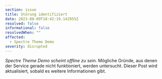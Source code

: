 ```yaml
---
section: issue
title: Störung identifiziert
date: 2023-08-09T18:42:19.142955Z
resolved: false
informational: false
resolvedWhen: ""
affected:
  - Spectre Theme Demo
severity: disrupted
---
```

*Spectre Theme Demo scheint offline zu sein.* Mögliche Gründe, aus denen der Service gerade nicht funktioniert, werden untersucht. Dieser Post wird aktualisiert, sobald es weitere Informationen gibt.

        